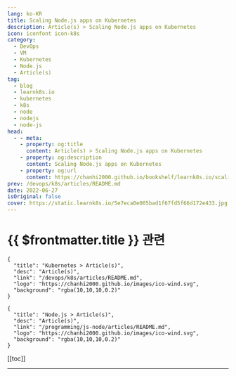 ```yaml
---
lang: ko-KR
title: Scaling Node.js apps on Kubernetes
description: Article(s) > Scaling Node.js apps on Kubernetes
icon: iconfont icon-k8s
category:
  - DevOps
  - VM
  - Kubernetes
  - Node.js
  - Article(s)
tag:
  - blog
  - learnk8s.io
  - kubernetes
  - k8s
  - node
  - nodejs
  - node-js
head:
  - - meta:
    - property: og:title
      content: Article(s) > Scaling Node.js apps on Kubernetes
    - property: og:description
      content: Scaling Node.js apps on Kubernetes
    - property: og:url
      content: https://chanhi2000.github.io/bookshelf/learnk8s.io/scaling-nodejs-kubernetes.html
prev: /devops/k8s/articles/README.md
date: 2022-06-27
isOriginal: false
cover: https://static.learnk8s.io/5e7eca0e005bad1f67fd5f66d172e433.jpg
---
```


# {{ $frontmatter.title }} 관련

```component VPCard
{
  "title": "Kubernetes > Article(s)",
  "desc": "Article(s)",
  "link": "/devops/k8s/articles/README.md",
  "logo": "https://chanhi2000.github.io/images/ico-wind.svg",
  "background": "rgba(10,10,10,0.2)"
}
```

```component VPCard
{
  "title": "Node.js > Article(s)",
  "desc": "Article(s)",
  "link": "/programming/js-node/articles/README.md",
  "logo": "https://chanhi2000.github.io/images/ico-wind.svg",
  "background": "rgba(10,10,10,0.2)"
}
```

[[toc]]

---

<SiteInfo
  name="Scaling Node.js apps on Kubernetes"
  desc="Learn how to scale a Node.js app on Kubernetes by making them stateless."
  url="https://learnk8s.io/scaling-nodejs-kubernetes"
  logo="https://static.learnk8s.io/f7e5160d4744cf05c46161170b5c11c9.svg"
  preview="https://static.learnk8s.io/5e7eca0e005bad1f67fd5f66d172e433.jpg"/>

<!-- TODO: 작성 -->
